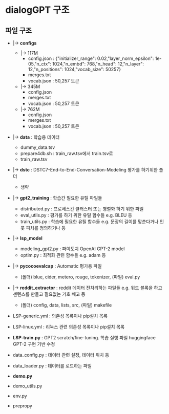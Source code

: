 # dialogGPT 구조

## 파일 구조

* |-> **configs**
    * |-> 117M
        * config.json : {"initializer_range": 0.02,"layer_norm_epsilon": 1e-05,"n_ctx": 1024,"n_embd": 768,"n_head": 12,"n_layer": 12,"n_positions": 1024,"vocab_size": 50257}
        * merges.txt
        * vocab.json : 50,257 토큰
    * |-> 345M
        * config.json 
        * merges.txt
        * vocab.json : 50,257 토큰
    * |-> 762M
        * config.json 
        * merges.txt
        * vocab.json : 50,257 토큰

* |-> **data** : 학습용 데이터
    * dummy_data.tsv
    * prepare4db.sh : train_raw.tsv에서 train.tsv로
    * train_raw.tsv

* |-> **dstc** : DSTC7-End-to-End-Conversation-Modeling 평가를 하기위한 폴더
    * 생략
    
* |-> **gpt2_training** : 학습간 필요한 유틸 파일들
    * distributed.py : 프로세스간 클러스터 또는 병렬화 하기 위한 파일 
    * eval_utils.py : 평가를 하기 위한 유틸 함수들 e.g. BLEU 등
    * train_utils.py : 학습에 필요한 유틸 함수들 e.g. 문장의 길이를 맞춘다거나 인풋 피처를 정의하거나 등
 
* |-> **lsp_model**
    * modeling_gpt2.py : 파이토치 OpenAI GPT-2 model
    * optim.py : 최적화 관련 함수들 e.g. adam 등
    
* |-> **pycocoevalcap** : Automatic 평가용 파일
    * (폴더) blue, cider, metero, rouge, tokenizer, (파일) eval.py
    
* |-> **reddit_extractor** : reddit 데이터 전처리하는 파일들 e.g. 워드 블록을 하고 센텐스를 만들고 필요없는 기호 빼고 등
    * (폴더) config, data, lists, src, (파일) makefile
    
* LSP-generic.yml : 의존성 목록이나 pip설치 목록
* LSP-linux.yml : 리눅스 관련 의존성 목록이나 pip설치 목록
* **LSP-train.py** : GPT2 scratch/fine-tuning. 학습 실행 파일 huggingface GPT-2 구현 기반 수정
* data_config.py : 데이터 관련 설정, 데이터 위치 등
* data_loader.py : 데이터를 로드하는 파일
* **demo.py** 
* demo_utils.py
* env.py
* prepropy
